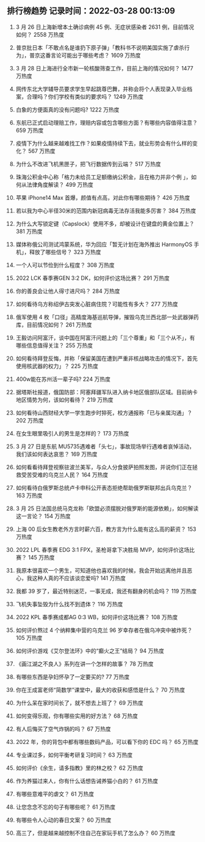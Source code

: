 
## 排行榜趋势 记录时间：2022-03-28 00:13:09
  
  1. 3 月 26 日上海新增本土确诊病例 45 例、无症状感染者 2631 例，目前情况如何？ 2558 万热度
    
  2. 普京批日本「不敢点名是谁扔下原子弹」「教科书不说明美国实施了虐杀行为」，普京这番言论可能出于哪些考虑？ 1609 万热度
    
  3. 3 月 28 日上海进行全市新一轮核酸筛查工作，目前上海的情况如何？ 1477 万热度
    
  4. 网传东北大学辅导员要求学生早起跳尊巴舞，并称会将个人表现录入毕业档案，合理吗？你们学校有类似的要求吗？ 1249 万热度
    
  5. 白象的方便面真的没有问题吗? 1222 万热度
    
  6. 东航已正式启动理赔工作，理赔内容或包含哪些方面？有哪些内容值得注意？ 659 万热度
    
  7. 疫情下为什么越来越难找工作？如果疫情持续下去，就业形势会有什么样的变化？ 567 万热度
    
  8. 为什么不改进飞机黑匣子，把飞行数据传到云端？ 517 万热度
    
  9. 珠海公积金中心称「格力未给员工足额缴纳公积金，且在格力并非个例 」，如何从法律角度解读？ 499 万热度
    
  10. 苹果 iPhone14 Max 首爆，颜值有点高，对此你有哪些期待？ 426 万热度
    
  11. 若以我为中心半径30米的范围内新冠病毒无法存活我能多厉害？ 384 万热度
    
  12. 为什么大写锁定键（Capslock）使用不多，却被设计在键盘的黄金位置上？ 381 万热度
    
  13. 媒体称俄公司测试鸿蒙系统，华为回应「暂无计划在海外推出 HarmonyOS 手机」，释放了哪些信号？ 323 万热度
    
  14. 一个人可以节俭到什么程度？ 308 万热度
    
  15. 2022 LCK 春季赛GEN 3:2 DK，如何评价这场比赛？ 291 万热度
    
  16. 你的善良会让他人得寸进尺吗？ 284 万热度
    
  17. 如何看待乌方称绍伊古突发心脏病住院？可能性有多大？ 277 万热度
    
  18. 俄军使用 4 枚「口径」高精度海基巡航导弹，摧毁乌克兰西北部一处武器弹药库，目前情况如何？ 261 万热度
    
  19. 王毅访问阿富汗，谈中国在阿富汗问题上的「三个尊重」和「三个从不」，有哪些信息值得关注？ 255 万热度
    
  20. 如何看待拜登反悔，并称「保留美国在遭到严重非核战略攻击的情况下，首先使用核武器的权力」？ 225 万热度
    
  21. 400w能在苏州活一辈子吗? 224 万热度
    
  22. 据塔斯社报道，俄国防部：阿塞拜疆军队进入纳卡地区俄部队区域。目前纳卡地区情势为何，该如何看待？ 219 万热度
    
  23. 如何看待山西财经大学一学生跑步时猝死，校方通报称「已与亲属沟通」？ 202 万热度
    
  24. 在女生眼里吸引人的男生是怎样的？ 173 万热度
    
  25. 3 月 27 日是东航 MU5735遇难者「头七」，事故现场举行遇难者哀悼活动，我们该如何表达哀思？ 169 万热度
    
  26. 如何看看待拜登视察驻波兰美军，与众人分食披萨拍照发图，并说你们正在拯救受苦受难的乌克兰人民？ 164 万热度
    
  27. 如何看待白俄罗斯总统卢卡申科公开表态拒绝帮助俄罗斯联邦出兵乌克兰？ 163 万热度
    
  28. 3 月 25 日法国总统马克龙称「欧盟必须摆脱对俄罗斯的能源依赖」，如何解读这一言论？ 154 万热度
    
  29. 上海 00 后女生教老外方言时薪六百，教方言为什么能有这么高的薪资？ 153 万热度
    
  30. 2022 LPL 春季赛 EDG 3:1 FPX，圣枪哥拿下决胜局 MVP，如何评价这场比赛？ 145 万热度
    
  31. 我原本很喜欢一个男生，可知道他也喜欢我的时候，我会开始远离他并且恶心，我这种人真的不应该谈恋爱吗? 141 万热度
    
  32. 我都 39 岁了，最近特别迷茫，一事无成，我还有翻身的机会吗？ 119 万热度
    
  33. 飞机失事坠毁为什么找不到遗体？ 116 万热度
    
  34. 2022 KPL 春季赛成都AG 0:3 WB，如何评价这场比赛？ 108 万热度
    
  35. 如何评价熬过 4 个纳粹集中营的乌克兰 96 岁幸存者在俄乌冲突中被炸死？ 105 万热度
    
  36. 如何评价游戏《艾尔登法环》中的“癫火之王”结局？ 94 万热度
    
  37. 《画江湖之不良人》系列在讲一个怎样的故事？ 78 万热度
    
  38. 有哪些东西是孕妇怀孕了一定要买的? 77 万热度
    
  39. 你在王成富老师“简数学”课堂中，最大的收获和感悟是什么？ 70 万热度
    
  40. 为什么呆在家时间长了，就不想去上班了？ 69 万热度
    
  41. 如何变得乐观，你有哪些实用的好方法？ 68 万热度
    
  42. 有人后悔买了空气炸锅的吗？ 67 万热度
    
  43. 2022 年，你的背包中都有哪些数码产品，可以看下你的 EDC 吗？ 65 万热度
    
  44. 专业课过多，如何平衡考研复习时间？ 63 万热度
    
  45. 如何评价《余生，请多指教》里的林之校？ 62 万热度
    
  46. 作为养猫过来人，你有什么话想告诫养猫小白的？ 61 万热度
    
  47. 有哪些意难平的虐文？ 61 万热度
    
  48. 让您念念不忘的句子有哪些呢？ 61 万热度
    
  49. 有哪些令人心动的春日文案？ 60 万热度
    
  50. 高三了，但是越来越控制不住自己在家玩手机了怎么办？ 60 万热度
    